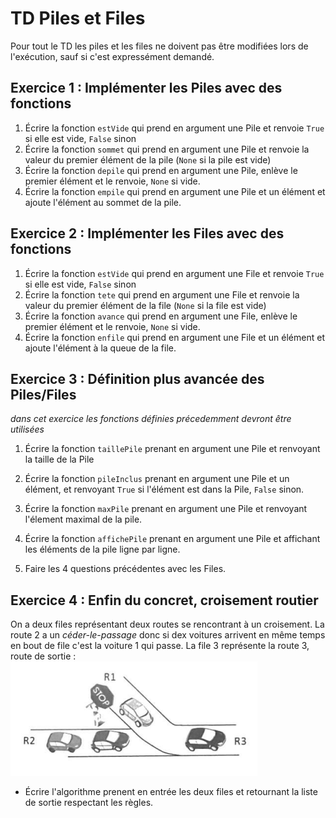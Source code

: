 # TD Piles et Files

Pour tout le TD les piles et les files ne doivent pas être modifiées lors de l'exécution, sauf si c'est expressément demandé.

## Exercice 1 : Implémenter les Piles avec des fonctions

1. Écrire la fonction `estVide` qui prend en argument une Pile et renvoie `True` si elle est vide, `False` sinon
2. Écrire la fonction `sommet` qui prend en argument une Pile et renvoie la valeur du premier élément de la pile (`None` si la pile est vide)
3. Écrire la fonction `depile` qui prend en argument une Pile, enlève le premier élément et le renvoie, `None` si vide.
4. Écrire la fonction `empile` qui prend en argument une Pile et un élément et ajoute l'élément au sommet de la pile.

## Exercice 2 : Implémenter les Files avec des fonctions

1. Écrire la fonction `estVide` qui prend en argument une File et renvoie `True` si elle est vide, `False` sinon
2. Écrire la fonction `tete` qui prend en argument une File et renvoie la valeur du premier élément de la file (`None` si la file est vide)
3. Écrire la fonction `avance` qui prend en argument une File, enlève le premier élément et le renvoie, `None` si vide.
4. Écrire la fonction `enfile` qui prend en argument une File et un élément et ajoute l'élément à la queue de la file.

## Exercice 3 : Définition plus avancée des Piles/Files
*dans cet exercice les fonctions définies précedemment devront être utilisées*

1. Écrire la fonction `taillePile` prenant en argument une Pile et renvoyant la taille de la Pile
2. Écrire la fonction `pileInclus` prenant en argument une Pile et un élément, et renvoyant `True` si l'élément est dans la Pile, `False` sinon.
3. Écrire la fonction `maxPile` prenant en argument une Pile et renvoyant l'élement maximal de la pile.
4. Écrire la fonction `affichePile` prenant en argument une Pile et affichant les éléments de la pile ligne par ligne.
 
5. Faire les 4 questions précédentes avec les Files.

## Exercice 4 : Enfin du concret, croisement routier

On a deux files représentant deux routes se rencontrant à un croisement. La route 2 a un *céder-le-passage* donc si dex voitures arrivent en même temps en bout de file c'est la voiture 1 qui passe.
La file 3 représente la route 3, route de sortie :  
![croisement](https://github.com/TristanL06/Cyrano-NSI/raw/main/Chapitre%204%20:%20Piles%20et%20Files/Pasted%20image%2020221123221232.png)

- Écrire l'algorithme prenent en entrée les deux files et retournant la liste de sortie respectant les règles.

